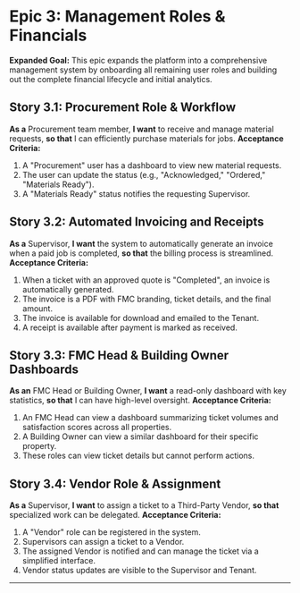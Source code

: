 # **Epic 3: Management Roles & Financials**
**Expanded Goal:** This epic expands the platform into a comprehensive management system by onboarding all remaining user roles and building out the complete financial lifecycle and initial analytics.

## **Story 3.1: Procurement Role & Workflow**
**As a** Procurement team member, **I want** to receive and manage material requests, **so that** I can efficiently purchase materials for jobs.
**Acceptance Criteria:**
1. A "Procurement" user has a dashboard to view new material requests.
2. The user can update the status (e.g., "Acknowledged," "Ordered," "Materials Ready").
3. A "Materials Ready" status notifies the requesting Supervisor.

## **Story 3.2: Automated Invoicing and Receipts**
**As a** Supervisor, **I want** the system to automatically generate an invoice when a paid job is completed, **so that** the billing process is streamlined.
**Acceptance Criteria:**
1. When a ticket with an approved quote is "Completed", an invoice is automatically generated.
2. The invoice is a PDF with FMC branding, ticket details, and the final amount.
3. The invoice is available for download and emailed to the Tenant.
4. A receipt is available after payment is marked as received.

## **Story 3.3: FMC Head & Building Owner Dashboards**
**As an** FMC Head or Building Owner, **I want** a read-only dashboard with key statistics, **so that** I can have high-level oversight.
**Acceptance Criteria:**
1. An FMC Head can view a dashboard summarizing ticket volumes and satisfaction scores across all properties.
2. A Building Owner can view a similar dashboard for their specific property.
3. These roles can view ticket details but cannot perform actions.

## **Story 3.4: Vendor Role & Assignment**
**As a** Supervisor, **I want** to assign a ticket to a Third-Party Vendor, **so that** specialized work can be delegated.
**Acceptance Criteria:**
1. A "Vendor" role can be registered in the system.
2. Supervisors can assign a ticket to a Vendor.
3. The assigned Vendor is notified and can manage the ticket via a simplified interface.
4. Vendor status updates are visible to the Supervisor and Tenant.

---